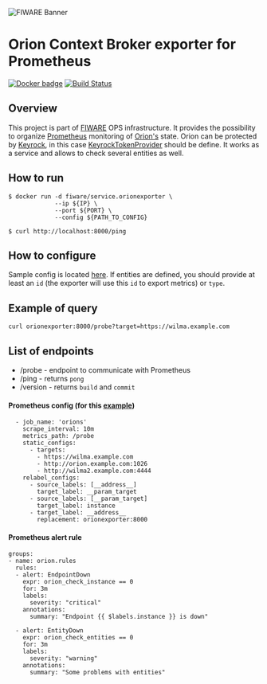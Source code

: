 ![FIWARE Banner](https://nexus.lab.fiware.org/content/images/fiware-logo1.png)

# Orion Context Broker exporter for Prometheus
[![Docker badge](https://img.shields.io/docker/pulls/fiware/service.orionexporter.svg)](https://hub.docker.com/r/fiware/service.orionexporter/)
[![Build Status](https://travis-ci.org/FIWARE-Ops/OrionExporter.svg?branch=master)](https://travis-ci.org/FIWARE-Ops/OrionExporter)

## Overview
This project is part of [FIWARE](https://fiware.org) OPS infrastructure.
It provides the possibility to organize [Prometheus](https://prometheus.io/) monitoring of [Orion's](https://fiware-orion.readthedocs.io/en/master/) state. 
Orion can be protected by [Keyrock](https://fiware-idm.readthedocs.io/en/latest/), in this case 
[KeyrockTokenProvider](https://github.com/FIWARE-Ops/KeyrockTokenProvider)  should be define.
It works as a service and allows to check several entities as well.

## How to run
```console
$ docker run -d fiware/service.orionexporter \
             --ip ${IP} \
             --port ${PORT} \
             --config ${PATH_TO_CONFIG}
```
```console
$ curl http://localhost:8000/ping
```

## How to configure
Sample config is located [here](./config-example.json).
If entities are defined, you should provide at least an `id` (the exporter will use this `id` to export metrics) or 
`type`.


## Example of query
```console
curl orionexporter:8000/probe?target=https://wilma.example.com
```

## List of endpoints
+ /probe - endpoint to communicate with Prometheus
+ /ping - returns `pong`
+ /version - returns `build` and `commit`


#### Prometheus config (for this [example](./config-example.json))
```console
  - job_name: 'orions'
    scrape_interval: 10m
    metrics_path: /probe
    static_configs:
      - targets:
        - https://wilma.example.com
        - http://orion.example.com:1026
        - http://wilma2.example.com:4444
    relabel_configs:
      - source_labels: [__address__]
        target_label: __param_target
      - source_labels: [__param_target]
        target_label: instance
      - target_label: __address__
        replacement: orionexporter:8000
```


#### Prometheus alert rule
```console
groups:
- name: orion.rules
  rules:
  - alert: EndpointDown
    expr: orion_check_instance == 0
    for: 3m
    labels:
      severity: "critical"
    annotations:
      summary: "Endpoint {{ $labels.instance }} is down"

  - alert: EntityDown
    expr: orion_check_entities == 0
    for: 3m
    labels:
      severity: "warning"
    annotations:
      summary: "Some problems with entities"
```
